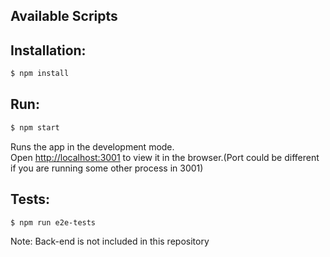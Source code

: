 

## Available Scripts

Installation:
------------

```bash
$ npm install
```

Run:
------------

```bash
$ npm start
```

Runs the app in the development mode.<br>
Open [http://localhost:3001](http://localhost:3001) to view it in the browser.(Port could be different if you are running some other process in 3001)

Tests:
------------
```bash
$ npm run e2e-tests
```

Note: Back-end is not included in this repository
